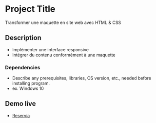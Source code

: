 # Project Title

Transformer une maquette en site web avec HTML & CSS

## Description

- Implémenter une interface responsive
- Intégrer du contenu conformément à une maquette


### Dependencies

* Describe any prerequisites, libraries, OS version, etc., needed before installing program.
* ex. Windows 10

## Demo live
* [Reservia](https://github.com/matiassingers/awesome-readme)